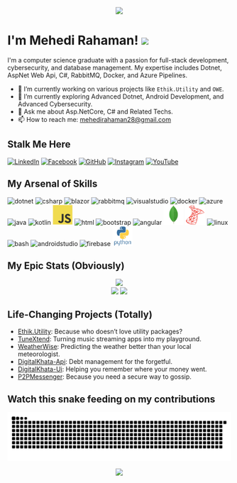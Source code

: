 <p align="center">
  <img src="https://capsule-render.vercel.app/api?type=waving&color=gradient&text=Hello%20Folks!&height=100&section=header"/>
</p>

# I'm Mehedi Rahaman! ![](https://komarev.com/ghpvc/?username=3th1K&style=for-the-badge)

I'm a computer science graduate with a passion for full-stack development, cybersecurity, and database management. My expertise includes Dotnet, AspNet Web Api, C#, RabbitMQ, Docker, and Azure Pipelines.

- 🔭 I’m currently working on various projects like `Ethik.Utility` and `OWE`.
- 🌱 I’m currently exploring Advanced Dotnet, Android Development, and Advanced Cybersecurity.
- 💬 Ask me about Asp.NetCore, C# and Related Techs.
- 📫 How to reach me: [mehedirahaman28@gmail.com](mailto:mehedirahaman28@gmail.com)

## **Stalk Me Here**

[![LinkedIn](https://img.shields.io/badge/LinkedIn-0077B5?style=for-the-badge&logo=linkedin&logoColor=white)](https://www.linkedin.com/in/mehedi-rahaman-933575218)
[![Facebook](https://img.shields.io/badge/Facebook-1877F2?style=for-the-badge&logo=facebook&logoColor=white)](https://www.facebook.com/profile.php?id=100011494309477)
[![GitHub](https://img.shields.io/badge/GitHub-181717?style=for-the-badge&logo=github&logoColor=white)](https://github.com/3th1K)
[![Instagram](https://img.shields.io/badge/Instagram-E4405F?style=for-the-badge&logo=instagram&logoColor=white)](https://www.instagram.com/mehedi.hehe/)
[![YouTube](https://img.shields.io/badge/YouTube-FF0000?style=for-the-badge&logo=youtube&logoColor=white)](https://www.youtube.com/@3th1k90)

## **My Arsenal of Skills**

<p align="left">
  <img src="https://cdn.jsdelivr.net/gh/devicons/devicon/icons/dotnetcore/dotnetcore-original.svg" alt="dotnet" width="45" height="45"/>
  <img src="https://cdn.jsdelivr.net/gh/devicons/devicon/icons/csharp/csharp-original.svg" alt="csharp" width="45" height="45"/>
  <img src="https://cdn.jsdelivr.net/gh/devicons/devicon/icons/blazor/blazor-original.svg" alt="blazor" width="45" height="45"/>
  <img src="https://cdn.jsdelivr.net/gh/devicons/devicon/icons/rabbitmq/rabbitmq-original.svg" alt="rabbitmq" width="45" height="45"/>
  <img src="https://cdn.jsdelivr.net/gh/devicons/devicon/icons/visualstudio/visualstudio-plain.svg" alt="visualstudio" width="45" height="45"/>
  <img src="https://cdn.jsdelivr.net/gh/devicons/devicon/icons/docker/docker-original.svg" alt="docker" width="45" height="45"/>
  <img src="https://cdn.jsdelivr.net/gh/devicons/devicon/icons/azure/azure-original.svg" alt="azure" width="45" height="45"/>
  <img src="https://cdn.jsdelivr.net/gh/devicons/devicon/icons/java/java-original.svg" alt="java" width="45" height="45"/>
  <img src="https://cdn.jsdelivr.net/gh/devicons/devicon/icons/kotlin/kotlin-original.svg" alt="kotlin" width="45" height="45"/>
  <img src="https://raw.githubusercontent.com/devicons/devicon/master/icons/javascript/javascript-original.svg" alt="javascript" width="45" height="45" />
  <img src="https://cdn.jsdelivr.net/gh/devicons/devicon/icons/html5/html5-original.svg" alt="html" width="45" height="45"/>
  <img src="https://cdn.jsdelivr.net/gh/devicons/devicon/icons/bootstrap/bootstrap-original-wordmark.svg" alt="bootstrap" width="45" height="45"/>
  <img src="https://cdn.jsdelivr.net/gh/devicons/devicon/icons/angularjs/angularjs-original.svg" alt="angular" width="45" height="45"/>
  <img src="https://raw.githubusercontent.com/devicons/devicon/master/icons/mongodb/mongodb-original.svg" alt="mongodb" width="45" height="45"/>
  <img src="https://raw.githubusercontent.com/devicons/devicon/master/icons/microsoftsqlserver/microsoftsqlserver-plain.svg" alt="sqlserver" width="45" height="45"/>
  <img src="https://cdn.jsdelivr.net/gh/devicons/devicon/icons/linux/linux-original.svg" alt="linux" width="45" height="45"/>
  <img src="https://cdn.jsdelivr.net/gh/devicons/devicon/icons/bash/bash-original.svg" alt="bash" width="45" height="45"/>
  <img src="https://cdn.jsdelivr.net/gh/devicons/devicon/icons/androidstudio/androidstudio-original.svg" alt="androidstudio" width="45" height="45"/>
  <img src="https://cdn.jsdelivr.net/gh/devicons/devicon/icons/firebase/firebase-plain.svg" alt="firebase" width="45" height="45"/>
  <img src="https://raw.githubusercontent.com/devicons/devicon/master/icons/python/python-original-wordmark.svg" alt="python" width="45" height="45"/>
</p>

## **My Epic Stats (Obviously)**

<div align="center">
  <img src="https://github-readme-stats.vercel.app/api?username=3th1K&theme=aura&hide_border=true&include_all_commits=true&count_private=true" width="55%" /> </br>
  <img src="https://github-readme-streak-stats.herokuapp.com/?user=3th1K&theme=aura&hide_border=true" width="50%" />
  <img src="https://github-readme-stats.vercel.app/api/top-langs/?username=3th1K&theme=aura&hide_border=true&include_all_commits=true&count_private=true&layout=compact" width="36%" /> </br>
</div>

## **Life-Changing Projects (Totally)**

- [Ethik.Utility](https://github.com/3th1K/Ethik.Utility): Because who doesn’t love utility packages?
- [TuneXtend](https://github.com/3th1K/TuneXtend): Turning music streaming apps into my playground.
- [WeatherWise](https://github.com/3th1K/WeatherWise): Predicting the weather better than your local meteorologist.
- [DigitalKhata-Api](https://github.com/3th1K/DigitalKhata-Api): Debt management for the forgetful.
- [DigitalKhata-Ui](https://github.com/3th1K/DigitalKhata-Ui): Helping you remember where your money went.
- [P2PMessenger](https://github.com/3th1K/P2PMessenger): Because you need a secure way to gossip.


## **Watch this snake feeding on my contributions**

<div align="center">
  <img src="https://github.com/3th1K/3th1K/blob/output/github-snake-dark.svg" alt="snake gif"/>
</div>

<p align="center">
  <img src="https://capsule-render.vercel.app/api?type=waving&color=gradient&height=100&section=footer"/>
</p>
